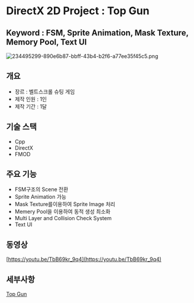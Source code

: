 # DirectX 2D Project : Top Gun

## Keyword : FSM, Sprite Animation, Mask Texture, Memory Pool, Text UI

![234495299-890e6b87-bbff-43b4-b2f6-a77ee35f45c5.png](https://postfiles.pstatic.net/MjAyNDAyMDlfNzQg/MDAxNzA3NDczODQ0MDUz.ZCnIz6qJLj2kpfF_7b-rXAcM_N5s-3pNoQGiQPX7sy0g.HRX-U7oWe6yxtS6vjk5n1MJ9p5K0n6JtplptPwLoRzkg.PNG.sinsin63/234495299-890e6b87-bbff-43b4-b2f6-a77ee35f45c5.png?type=w580)

## 개요

- 장르 : 벨트스크롤 슈팅 게임
- 제작 인원 : 1인
- 제작 기간 : 1달

## 기술 스택

- Cpp
- DirectX
- FMOD

## 주요 기능

- FSM구조의 Scene 전환
- Sprite Animation 가능
- Mask Texture를이용하여 Sprite Image 처리
- Memery Pool을 이용하여 동적 생성 최소화
- Multi Layer and Collision Check System
- Text UI

## 동영상

[https://youtu.be/TbB69kr_9q4](https://youtu.be/TbB69kr_9q4)

## 세부사항

[Top Gun](https://www.notion.so/Top-Gun-6437274549e14087bcafa201ab860c6d?pvs=21)
